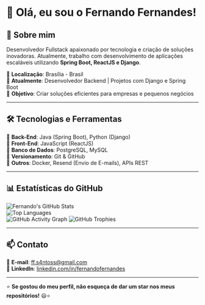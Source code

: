 # 👋 Olá, eu sou o Fernando Fernandes!  

## 🚀 Sobre mim  
Desenvolvedor Fullstack apaixonado por tecnologia e criação de soluções inovadoras. Atualmente, trabalho com desenvolvimento de aplicações escaláveis utilizando **Spring Boot, ReactJS e Django**.

📍 **Localização**: Brasília - Brasil  
💼 **Atualmente**: Desenvolvedor Backend | Projetos com Django e Spring Boot  
🎯 **Objetivo**: Criar soluções eficientes para empresas e pequenos negócios  

---

## 🛠️ Tecnologias e Ferramentas  
🔹 **Back-End**: Java (Spring Boot), Python (Django)  
🔹 **Front-End**: JavaScript (ReactJS)  
🔹 **Banco de Dados**: PostgreSQL, MySQL  
🔹 **Versionamento**: Git & GitHub  
🔹 **Outros**: Docker, Resend (Envio de E-mails), APIs REST  

---

## 📊 Estatísticas do GitHub  
![Fernando's GitHub Stats](https://github-readme-stats.vercel.app/api?username=FFS4ant0s&show_icons=true&theme=radical)  
![Top Languages](https://github-readme-stats.vercel.app/api/top-langs/?username=FFS4ant0s&layout=compact&theme=radical)  
![GitHub Activity Graph](https://github-readme-activity-graph.vercel.app/graph?username=FFS4ant0s&theme=radical)
![GitHub Trophies](https://github-profile-trophy.vercel.app/?username=FFS4ant0s&theme=radical&no-frame=true&no-bg=true&margin-w=4)

---

## 📫 Contato  
📧 **E-mail**: [ff.s4ntoss@gmail.com](mailto:ff.s4ntoss@gmail.com)  
💼 **LinkedIn**: [linkedin.com/in/fernandofernandes](https://www.linkedin.com/in/fernando-fernandes-a10927225/)   

---

⭐ **Se gostou do meu perfil, não esqueça de dar um star nos meus repositórios!** 😃⭐  
